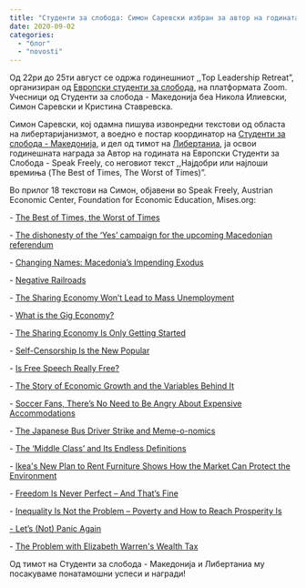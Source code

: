 ```yaml
---
title: "Студенти за слобода: Симон Саревски избран за aвтор на годината"
date: 2020-09-02
categories: 
  - "блог"
  - "novosti"
---
```


Од 22ри до 25ти aвгуст се одржа годинешниот ,,Top Leadership Retreat”, организиран од [Европски студенти за слобода](https://studentsforliberty.org/europe), на платформата Zoom. Учесници од Студенти за слобода - Македонија беа Никола Илиевски, Симон Саревски и Кристина Ставревска.  

Симон Саревски, кој одамна пишува извонредни текстови од областа на либертаријанизмот, а воедно е постар координатор на [Студенти за слобода - Македонија](https://www.facebook.com/sfl.macedonia/), и дел од тимот на [Либертаниа](http://libertaniabackup.local/), ја освои годинешната награда за Автор на годината на Европски Студенти за Слобода - Speak Freely, со неговиот текст ,,Најдобри или најлоши времиња (The Best of Times, The Worst of Times)”.  

Во прилог 18 текстови на Симон, објавени во Speak Freely, Austrian Economic Center, Foundation for Economic Education, Mises.org:

\- [The Best of Times, the Worst of Times](https://www.speakfreely.today/2020/04/21/the-best-of-times-the-worst-of-times/)

\- [The dishonesty of the ‘Yes’ campaign for the upcoming Macedonian referendum](https://www.speakfreely.today/2018/09/29/dishonesty-yes-campaign-upcoming-macedonian-referendum/)

\- [Changing Names: Macedonia’s Impending Exodus](https://www.austriancenter.com/changing-names-macedonias-impending-exodus/)

\- [Negative Railroads](https://www.speakfreely.today/2019/04/15/negative-railroads/)

\- [The Sharing Economy Won’t Lead to Mass Unemployment](https://fee.org/articles/the-sharing-economy-won-t-lead-to-mass-unemployment/)

\- [What is the Gig Economy?](https://www.speakfreely.today/2019/07/13/what-is-the-gig-economy/)

\- [The Sharing Economy Is Only Getting Started](https://www.austriancenter.com/sharing-economy-only-getting-started/)

\- [Self-Censorship Is the New Popular](https://www.speakfreely.today/2019/11/01/self-censoring-new-popular/)

\- [Is Free Speech Really Free?](https://www.speakfreely.today/2019/12/09/free-speech-really-free/)

\- [The Story of Economic Growth and the Variables Behind It](https://www.speakfreely.today/2020/04/18/the-story-of-economic-growth-and-the-variables-behind-it/)

\- [Soccer Fans, There’s No Need to Be Angry About Expensive Accommodations](https://www.austriancenter.com/no-need-angry-expensive-accommodations/)

\- [The Japanese Bus Driver Strike and Meme-o-nomics](https://www.austriancenter.com/bus-strike-meme-o-nomics/)

\- [The ‘Middle Class’ and Its Endless Definitions](https://www.austriancenter.com/middle-class-definitions/)

\- [Ikea's New Plan to Rent Furniture Shows How the Market Can Protect the Environment](https://fee.org/articles/ikeas-new-plan-to-rent-furniture-shows-how-the-market-can-protect-the-environment/)

\- [Freedom Is Never Perfect – And That’s Fine](https://www.austriancenter.com/freedom-never-perfect-that-is-fine/)

\- [Inequality Is Not the Problem – Poverty and How to Reach Prosperity Is](https://www.austriancenter.com/inequality-not-the-problem/)

[\- Let’s (Not) Panic Again](https://www.austriancenter.com/lets-not-panic-again/)

\- [The Problem with Elizabeth Warren's Wealth Tax](https://mises.org/wire/problem-elizabeth-warrens-wealth-tax)

Oд тимот на Студенти за слобода - Македонија и Либертаниа му посакуваме понатамошни успеси и награди!
